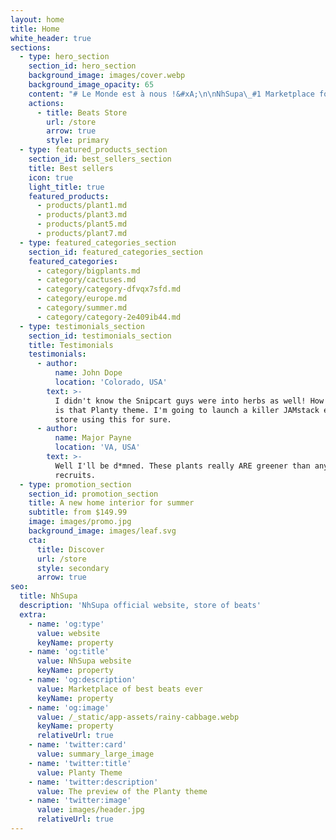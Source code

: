 ```yaml
---
layout: home
title: Home
white_header: true
sections:
  - type: hero_section
    section_id: hero_section
    background_image: images/cover.webp
    background_image_opacity: 65
    content: "# Le Monde est à nous !&#xA;\n\nNhSupa\_#1 Marketplace for US\_FR and Dancehall Type beats\n\n"
    actions:
      - title: Beats Store
        url: /store
        arrow: true
        style: primary
  - type: featured_products_section
    section_id: best_sellers_section
    title: Best sellers
    icon: true
    light_title: true
    featured_products:
      - products/plant1.md
      - products/plant3.md
      - products/plant5.md
      - products/plant7.md
  - type: featured_categories_section
    section_id: featured_categories_section
    featured_categories:
      - category/bigplants.md
      - category/cactuses.md
      - category/category-dfvqx7sfd.md
      - category/europe.md
      - category/summer.md
      - category/category-2e409ib44.md
  - type: testimonials_section
    section_id: testimonials_section
    title: Testimonials
    testimonials:
      - author:
          name: John Dope
          location: 'Colorado, USA'
        text: >-
          I didn't know the Snipcart guys were into herbs as well! How beautiful
          is that Planty theme. I'm going to launch a killer JAMstack e-commerce
          store using this for sure.
      - author:
          name: Major Payne
          location: 'VA, USA'
        text: >-
          Well I'll be d*mned. These plants really ARE greener than any of my
          recruits.
  - type: promotion_section
    section_id: promotion_section
    title: A new home interior for summer
    subtitle: from $149.99
    image: images/promo.jpg
    background_image: images/leaf.svg
    cta:
      title: Discover
      url: /store
      style: secondary
      arrow: true
seo:
  title: NhSupa
  description: 'NhSupa official website, store of beats'
  extra:
    - name: 'og:type'
      value: website
      keyName: property
    - name: 'og:title'
      value: NhSupa website
      keyName: property
    - name: 'og:description'
      value: Marketplace of best beats ever
      keyName: property
    - name: 'og:image'
      value: /_static/app-assets/rainy-cabbage.webp
      keyName: property
      relativeUrl: true
    - name: 'twitter:card'
      value: summary_large_image
    - name: 'twitter:title'
      value: Planty Theme
    - name: 'twitter:description'
      value: The preview of the Planty theme
    - name: 'twitter:image'
      value: images/header.jpg
      relativeUrl: true
---
```

